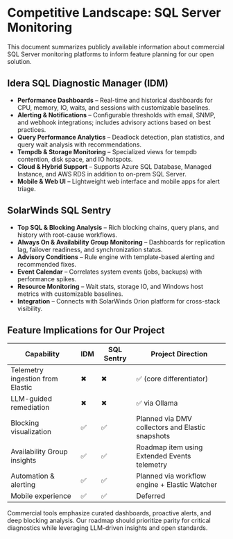 # Competitive Landscape: SQL Server Monitoring

This document summarizes publicly available information about commercial SQL Server monitoring platforms to inform feature planning for our open solution.

## Idera SQL Diagnostic Manager (IDM)

- **Performance Dashboards** – Real-time and historical dashboards for CPU, memory, IO, waits, and sessions with customizable baselines.
- **Alerting & Notifications** – Configurable thresholds with email, SNMP, and webhook integrations; includes advisory actions based on best practices.
- **Query Performance Analytics** – Deadlock detection, plan statistics, and query wait analysis with recommendations.
- **Tempdb & Storage Monitoring** – Specialized views for tempdb contention, disk space, and IO hotspots.
- **Cloud & Hybrid Support** – Supports Azure SQL Database, Managed Instance, and AWS RDS in addition to on-prem SQL Server.
- **Mobile & Web UI** – Lightweight web interface and mobile apps for alert triage.

## SolarWinds SQL Sentry

- **Top SQL & Blocking Analysis** – Rich blocking chains, query plans, and history with root-cause workflows.
- **Always On & Availability Group Monitoring** – Dashboards for replication lag, failover readiness, and synchronization status.
- **Advisory Conditions** – Rule engine with template-based alerting and recommended fixes.
- **Event Calendar** – Correlates system events (jobs, backups) with performance spikes.
- **Resource Monitoring** – Wait stats, storage IO, and Windows host metrics with customizable baselines.
- **Integration** – Connects with SolarWinds Orion platform for cross-stack visibility.

## Feature Implications for Our Project

| Capability | IDM | SQL Sentry | Project Direction |
|------------|-----|------------|-------------------|
| Telemetry ingestion from Elastic | ✖ | ✖ | ✅ (core differentiator) |
| LLM-guided remediation | ✖ | ✖ | ✅ via Ollama |
| Blocking visualization | ✅ | ✅ | Planned via DMV collectors and Elastic snapshots |
| Availability Group insights | ✅ | ✅ | Roadmap item using Extended Events telemetry |
| Automation & alerting | ✅ | ✅ | Planned via workflow engine + Elastic Watcher |
| Mobile experience | ✅ | ✅ | Deferred |

Commercial tools emphasize curated dashboards, proactive alerts, and deep blocking analysis. Our roadmap should prioritize parity for critical diagnostics while leveraging LLM-driven insights and open standards.
